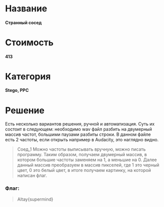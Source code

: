 # Название
#### Странный сосед
# Стоимость
#### 413
# Категория
#### Stego, PPC
# Решение
Есть несколько вариантов решения, ручной и автоматизация. Суть их состоит в следующем: необходимо wav файл разбить на двумерный массив частот, большими паузами разбиты строки. В данном файле есть 2 частоты, если открыть например в Audacity, это наглядно видно. 
>Соед_1
Можно частоты выписывать вручную, можно писать программу. Таким образом, получаем двумерный массив, в котором большие частоты заменяем на 1, а меньшие на 0. Далее данный массив преобразуем в массив пикселей, где 1 это черный цвет, 0 это белый цвет, в итоге получаем картинку, на которой написан флаг.
### Флаг:
>Altay{supermind}